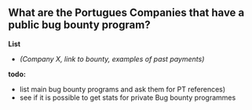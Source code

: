 ## What are the Portugues Companies that have a public bug bounty program?

**List**
  - _(Company X, link to bounty, examples of past payments)_

**todo:**
  - list main bug bounty programs and ask them for PT references)
  - see if it is possible to get stats for private Bug bounty programmes
